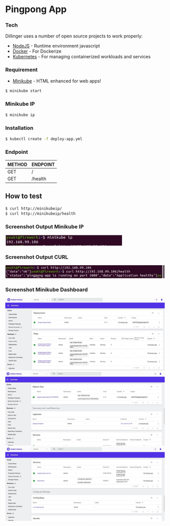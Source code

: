 # Pingpong App

### Tech

Dillinger uses a number of open source projects to work properly:

- [NodeJS] - Runtime environment javascript
- [Docker] - For Dockerize
- [Kubernetes] - For managing containerized workloads and services

### Requirement

- [Minikube] - HTML enhanced for web apps!

```sh
$ minikube start
```

### Minikube IP

```sh
$ minikube ip
```

### Installation

```sh
$ kubectl create -f deploy-app.yml
```

### Endpoint

| METHOD | ENDPOINT |
| ------ | -------- |
| GET    | /        |
| GET    | /health  |

## How to test

```sh
$ curl http://minikubeip/
$ curl http://minikubeip/health
```

### Screenshot Output Minikube IP

![alt text](./screenshot/minikube.jpg)

### Screenshot Output CURL

![alt text](./screenshot/curl.jpg)

### Screenshot Minikube Dashboard

![alt text](./screenshot/dashboard1.jpg)
![alt text](./screenshot/dashboard2.jpg)
![alt text](./screenshot/dashboard3.jpg)

[minikube]: https://minikube.sigs.k8s.io/docs/start/
[kubernetes]: https://kubernetes.io/
[nodejs]: https://nodejs.org/
[docker]: https://www.docker.com/

